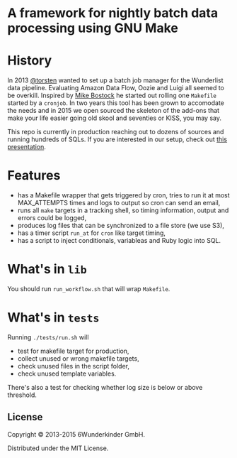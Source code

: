 

# A framework for nightly batch data processing using GNU Make

History
=

In 2013 [@torsten](https://github.com/torsten) wanted to set up a batch job manager for the Wunderlist data pipeline. Evaluating Amazon Data Flow, Oozie and Luigi all seemed to be overkill. Inspired by [Mike Bostock](http://bost.ocks.org/mike/make/) he started out rolling one `Makefile` started by a `cronjob`. In two years this tool has been grown to accomodate the needs and in 2015 we open sourced the skeleton of the add-ons that make your life easier going old skool and seventies or KISS, you may say.

This repo is currently in production reaching out to dozens of sources and running hundreds of SQLs. If you are interested in our setup, check out [this presentation](http://www.slideshare.net/soobrosa/6w-bp-datashow).

Features
=
- has a Makefile wrapper that gets triggered by cron, tries to run it at most MAX_ATTEMPTS times and logs to output so cron can send an email,
- runs all `make` targets in a tracking shell, so timing information, output and errors could be logged,
- produces log files that can be synchronized to a file store (we use S3),
- has a timer script `run_at` for `cron` like target timing,
- has a script to inject conditionals, variableas and Ruby logic into SQL.

What's in `lib`
=
You should run `run_workflow.sh` that will wrap `Makefile`.

What's in `tests`
=
Running `./tests/run.sh` will

- test for makefile target for production,
- collect unused or wrong makefile targets,
- check unused files in the script folder,
- check unused template variables.

There's also a test for checking whether log size is below or above threshold.

## License

Copyright © 2013-2015 6Wunderkinder GmbH.

Distributed under the MIT License.
